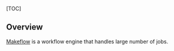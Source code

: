 
[title]: - "Makeflow - Detach master from the terminal"
[TOC]
 
## Overview

[Makeflow](http://ccl.cse.nd.edu/software/makeflow/) is a workflow engine that handles large number 
of jobs. 


